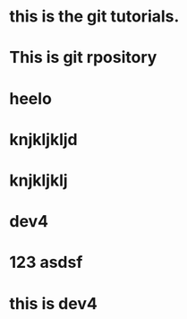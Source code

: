 # this is the git tutorials.
# This is git rpository
# heelo 

# knjkljkljd
# knjkljklj
# dev4
# 123 asdsf
# this is dev4